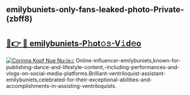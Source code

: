 ## emilybuniets-only-fans​-leaked-photo​-Private-(zbff8)


# <h2><a href="https://mediaupload.pro?title=emilybuniets&ref=git">🔗👉 🔴 emilybuniets-P𝚑ot𝚘𝚜-V𝚒d𝚎o</a></h2>

[![Corinna Kopf Nue Nu𝚍e𝚜](https://i.imgur.com/0qMVB7G.gif)](https://mediaupload.pro?title=emilybuniets&ref=git)
Online-influencer-emilybuniets,known-for-publishing-dance-and-lifestyle-content,-including-performances-and-vlogs-on-social-media-platforms.Brilliant-ventriloquist-assistant-emilybuniets,celebrated-for-their-exceptional-abilities-and-accomplishments-in-assisting-ventriloquists.  